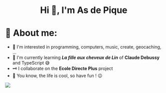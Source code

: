 <h1 align="center">Hi 👋, I'm As de Pique</h1>

# 💎 About me:
- 👀 I'm interested in programming, computers, music, create, geocaching, ...
- 🌱 I'm currently learning _**La fille aux cheveux de Lin**_ of **Claude Debussy** and TypeScript 😅
- 🗝️ I collaborate on the **Ecole Directe Plus** project
- 💖 You know, the life is cool, so have fun ! 😉

[![](https://visitcount.itsvg.in/api?id=as2pick&label=Views&color=12&icon=8&pretty=false)](https://visitcount.itsvg.in)